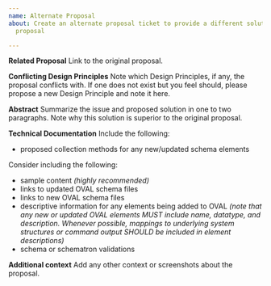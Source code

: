 ```yaml
---
name: Alternate Proposal
about: Create an alternate proposal ticket to provide a different solution to an existing
  proposal

---
```


**Related Proposal**
Link to the original proposal.

**Conflicting Design Principles**
Note which Design Principles, if any, the proposal conflicts with. If one does not exist but you feel should, please propose a new Design Principle and note it here.

**Abstract**
Summarize the issue and proposed solution in one to two paragraphs. Note why this solution is superior to the original proposal.

**Technical Documentation**
Include the following:
 -  proposed collection methods for any new/updated schema elements

Consider including the following:
 - sample content *(highly recommended)*
 - links to updated OVAL schema files
 - links to new OVAL schema files
 - descriptive information for any elements being added to OVAL *(note that any new or updated OVAL elements MUST include name, datatype, and description. Whenever possible, mappings to underlying system structures or command output SHOULD be included in element descriptions)*
 - schema or schematron validations

**Additional context**
Add any other context or screenshots about the proposal.
